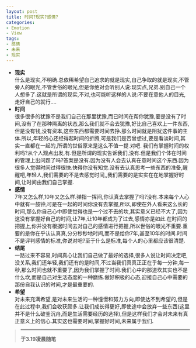 ```yaml
---
layout: post
title: 时间?现实?感情?
categories:
- Emotion
- View
tags:
- 感情
- 未来
- 现实
---
```


- __现实__             
什么是现实,不明确.总依稀希望自己追求的就是现实,自己争取的就是现实,不管旁人的眼光,不管世俗的眼光,但是你绝对会听别人说:现实点,兄弟.别自己一个人想多了.这就是所谓的现实,不对,也可能听这样的人说:不要在意他人的目光,走好自己的就行....
- __时间__               
很多很多的犹豫不是我们自己在那里犹豫,而已时间在帮你犹豫,要是没有了时间,没有了在那种隔离的状态,那么我们就不会去犹豫,好比自己喜欢上一件东西,但是没有钱,没有资本,这些东西都需要时间去挣.那么时间就是阻扰这件事的主体.所以,年轻的心还经得起时间的折腾,可是我们是否曾想过,要是看淡时间,其实一直都在一起的,所谓的世俗原来是这么不值一提.对吧.
我们有掌握时间的权利吗?从个人观点出发,有.但是所谓的现实告诉我们,没有.但是我们个体在时间的管理上出问题了吗?答案是没有.因为没有人会去认真在意时间这个东西.因为很多人觉得时间过得很快.快得你没有知觉.没有去认真思考一些东西的准备,醒醒吧,年轻人,我们需要的不是去感觉时间,,我们需要的是实实在在地掌握好时间,让时间由我们自己掌握.          
- __感情__        
7年又怎么样,10年又怎么样.弹指一挥间,你认真去掌握了吗?没有.本来每个人心中就有一鼓钟,可是在一起的时间你没有去掌握,所以,即使在外人看来这么长的时间,那么你自己心中即使觉得也是一个过不去的坎,其实意义已经不大了,因为这没有掌握好自己的时间,让7年,让10年都成为了过去,感情亦是如此.在时间的把握上,你并没有根据时间去对自己的感情进行把握,所以世俗的眼光不重要.重要的是你在乎认认真真,分分秒秒地时间,而不是给你7年,甚至10年的时间.时间不是评判感情的标准,你说对吧?至于什么是标准,每个人的心里都应该很清楚.
- __结尾__       
一路过来不容易,时间真心让我们自己做了最好的选择,很多人说让时间决定吧,没关系,我们还年轻,我们还有的是时间,不过当我们真真正正在乎每一分钟,每一秒,那么时间也就不重要了,因为我们掌握了时间.我们心中的那道坎其实也不是什么坎,而是自己对生活态度的一种磨练.做好积极的心态,迎接自己心中需要的那份自我认识的时间,才是最重要的.
- __希望__           
对未来充满希望,是对未来生活的一种憧憬和努力方向,即使达不到希望的,但是在此过程中,我们会收获颇多.让我们成长得更好,即使途中会放弃一些东西(这里并不是什么破釜沉舟,而是生活需要经历的选择),但是这样我们才会对未来有真正意义上的信心.其实这也需要时间,掌握好时间,未来属于我们.

> -------------------------------------------------
> __于3.19凌晨随笔__     